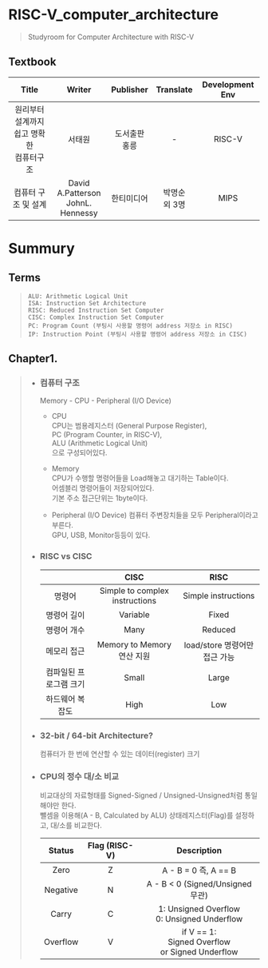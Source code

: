# RISC-V_computer_architecture
> Studyroom for Computer Architecture with RISC-V

## Textbook     
|Title|Writer|Publisher|Translate|Development Env|  
|:---:|:---:|:---:|:---:|:---:|    
|원리부터 설계까지 쉽고 명확한 <br> 컴퓨터구조|서태원|도서출판 <br>홍릉|-|RISC-V|  
|컴퓨터 구조 및 설계| David A.Patterson <br> JohnL. Hennessy|한티미디어| 박명순 <br> 외 3명|MIPS|  

# Summury

 ## Terms  
>     ALU: Arithmetic Logical Unit  
>     ISA: Instruction Set Architecture
>     RISC: Reduced Instruction Set Computer
>     CISC: Complex Instruction Set Computer
>     PC: Program Count (부팅시 사용할 명령어 address 저장소 in RISC)
>     IP: Instruction Point (부팅시 사용할 명령어 address 저장소 in CISC)
 ## Chapter1.  
> + ### 컴퓨터 구조
>    Memory - CPU - Peripheral (I/O Device)  
>    + CPU  
>      CPU는 범용레지스터 (General Purpose Register),  
>      PC (Program Counter, in RISC-V),  
>      ALU (Arithmetic Logical Unit)  
>      으로 구성되어있다.
> 
>    + Memory  
>      CPU가 수행할 명령어들을 Load해놓고 대기하는 Table이다.  
>      어셈블리 명령어들이 저장되어있다.  
>      기본 주소 접근단위는 1byte이다.
>
>    + Peripheral (I/O Device)
>      컴퓨터 주변장치들을 모두 Peripheral이라고 부른다.  
>      GPU, USB, Monitor등등이 있다.  
>
> + ### RISC vs CISC 
>   ||CISC|RISC|  
>   |:---:|:---:|:---:| 
>   |명령어| Simple to complex instructions| Simple instructions|  
>   |명령어 길이| Variable| Fixed |  
>   |명령어 개수| Many | Reduced|  
>   |메모리 접근| Memory to Memory 연산 지원| load/store 명령어만 접근 가능|  
>   |컴파일된 프로그램 크기| Small | Large |  
>   |하드웨어 복잡도| High | Low |  
>
> + ### 32-bit / 64-bit Architecture?
>    컴퓨터가 한 번에 연산할 수 있는 데이터(register) 크기
>
> + ### CPU의 정수 대/소 비교
>     비교대상의 자료형태를 Signed-Signed / Unsigned-Unsigned처럼 통일해야만 한다.  
>     뺄셈을 이용해(A - B, Calculated by ALU) 상태레지스터(Flag)를 설정하고, 대/소를 비교한다. 
>  
>   |Status|Flag (RISC-V)|Description|    
>   |:---:|:---:|:---:|  
>   |Zero| Z | A - B = 0 즉, A == B|  
>   |Negative| N | A - B < 0 (Signed/Unsigned 무관) |  
>   |Carry| C | 1: Unsigned Overflow<br> 0: Unsigned Underflow |  
>   |Overflow| V | if V == 1: <br>Signed Overflow<br> or Signed Underflow |  
> 
